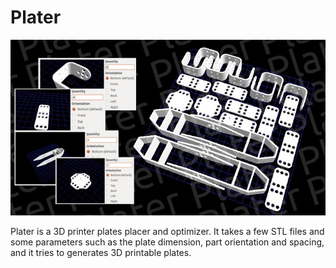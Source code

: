 Plater
======

![Plater](plater.jpg)

Plater is a 3D printer plates placer and optimizer. It takes a few STL files
and some parameters such as the plate dimension, part orientation and spacing,
and it tries to generates 3D printable plates.
